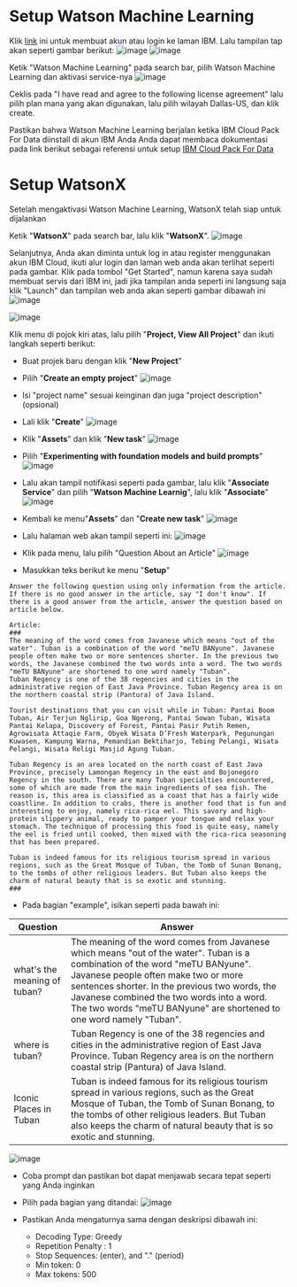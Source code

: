 # Setup Watson Machine Learning

Klik [link](https://cloud.ibm.com/) ini untuk membuat akun atau login ke laman IBM. Lalu tampilan tap akan seperti gambar berikut:
![image](https://github.com/mslthn/Build-Generative-Virtual-Assistant-IBM-Watsonx/assets/75915809/2eca1288-635c-48e2-bab3-7126bcd55453)
![image](https://github.com/mslthn/Build-Generative-Virtual-Assistant-IBM-Watsonx/assets/75915809/2bc8116f-2d0d-4e9a-94ad-e85aad1ed9a5)

Ketik "Watson Machine Learning" pada search bar, pilih Watson Machine Learning dan aktivasi service-nya
![image](https://github.com/mslthn/Build-Generative-Virtual-Assistant-IBM-Watsonx/assets/75915809/db1d4edc-8120-4d2a-af5a-43ee97b07d11)

Ceklis pada "I have read and agree to the following license agreement" lalu pilih plan mana yang akan digunakan, lalu pilih wilayah Dallas-US, dan klik create.

Pastikan bahwa Watson Machine Learning berjalan ketika IBM Cloud Pack For Data diinstall di akun IBM Anda
Anda dapat membaca dokumentasi pada link berikut sebagai referensi untuk setup [IBM Cloud Pack For Data](https://cloud.ibm.com/docs/cloud-pak-data?topic=cloud-pak-data-getting-started)

# Setup WatsonX
Setelah mengaktivasi Watson Machine Learning, WatsonX telah siap untuk dijalankan

Ketik "**WatsonX**" pada search bar, lalu klik "**WatsonX**".
![image](https://github.com/mslthn/Build-Generative-Virtual-Assistant-IBM-Watsonx/assets/75915809/31d5a467-7f1b-4d51-9f3e-bed4101dd345)

Selanjutnya, Anda akan diminta untuk log in atau register menggunakan akun IBM Cloud, ikuti alur login dan laman web anda akan terlihat seperti pada gambar.
Klik pada tombol "Get Started", namun karena saya sudah membuat servis dari IBM ini, jadi jika tampilan anda seperti ini langsung saja klik "Launch" dan tampilan web anda akan seperti gambar dibawah ini
![image](https://github.com/mslthn/Build-Generative-Virtual-Assistant-IBM-Watsonx/assets/75915809/bb33f944-59f0-4d8a-ae69-a15d34f42b53)

![image](https://github.com/mslthn/Build-Generative-Virtual-Assistant-IBM-Watsonx/assets/75915809/86b418c8-072b-4180-9175-bc2c5b83101c)

Klik menu di pojok kiri atas, lalu pilih "**Project, View All Project**" dan ikuti langkah seperti berikut:
* Buat projek baru dengan klik "**New Project**"
* Pilih "**Create an empty project**"
  ![image](https://github.com/mslthn/Build-Generative-Virtual-Assistant-IBM-Watsonx/assets/75915809/a54a5b28-3117-4e8f-9530-1d8136901809)

* Isi "project name" sesuai keinginan dan juga "project description" (opsional)
* Lali klik "**Create**"
  ![image](https://github.com/mslthn/Build-Generative-Virtual-Assistant-IBM-Watsonx/assets/75915809/7ca9f151-b55a-49e6-a3f8-8a59c46fd8fa)

* Klik "**Assets**" dan klik "**New task**"
  ![image](https://github.com/mslthn/Build-Generative-Virtual-Assistant-IBM-Watsonx/assets/75915809/5616fa6b-89a2-4678-9e00-b643da88e77c)

* Pilih "**Experimenting with foundation models and build prompts**"
  ![image](https://github.com/mslthn/Build-Generative-Virtual-Assistant-IBM-Watsonx/assets/75915809/85b1ee94-5bfb-4f76-b8fc-fccd17412e50)

* Lalu akan tampil notifikasi seperti pada gambar, lalu klik "**Associate Service**" dan pilih "**Watson Machine Learnig**", lalu klik "**Associate**"
  ![image](https://github.com/mslthn/Build-Generative-Virtual-Assistant-IBM-Watsonx/assets/75915809/3de091cb-aa91-4e32-a4b3-2ec238ab5444)

* Kembali ke menu"**Assets**" dan "**Create new task**"
  ![image](https://github.com/mslthn/Build-Generative-Virtual-Assistant-IBM-Watsonx/assets/75915809/0d554fcb-ed68-4a69-a399-dd1a67c56cc3)

* Lalu halaman web akan tampil seperti ini:
  ![image](https://github.com/mslthn/Build-Generative-Virtual-Assistant-IBM-Watsonx/assets/75915809/61f19b35-f18e-4747-8c38-5e8280c40b5f)

* Klik pada menu, lalu pilih "Question About an Article"
  ![image](https://github.com/mslthn/Build-Generative-Virtual-Assistant-IBM-Watsonx/assets/75915809/0acdf35a-1ee9-45c4-b0f3-0071b45f68a8)


* Masukkan teks berikut ke menu "**Setup**"
```
Answer the following question using only information from the article. If there is no good answer in the article, say "I don't know". If there is a good answer from the article, answer the question based on article below.

Article: 
###
The meaning of the word comes from Javanese which means "out of the water". Tuban is a combination of the word "meTU BANyune". Javanese people often make two or more sentences shorter. In the previous two words, the Javanese combined the two words into a word. The two words "meTU BANyune" are shortened to one word namely "Tuban".
Tuban Regency is one of the 38 regencies and cities in the administrative region of East Java Province. Tuban Regency area is on the northern coastal strip (Pantura) of Java Island.

Tourist destinations that you can visit while in Tuban: Pantai Boom Tuban, Air Terjun Nglirip, Goa Ngerong, Pantai Sowan Tuban, Wisata Pantai Kelapa, Discovery of Forest, Pantai Pasir Putih Remen, Agrowisata Attaqie Farm, Obyek Wisata D’Fresh Waterpark, Pegunungan Kuwasen, Kampung Warna, Pemandian Bektiharjo, Tebing Pelangi, Wisata Pelangi, Wisata Religi Masjid Agung Tuban.

Tuban Regency is an area located on the north coast of East Java Province, precisely Lamongan Regency in the east and Bojonegoro Regency in the south. There are many Tuban specialties encountered, some of which are made from the main ingredients of sea fish. The reason is, this area is classified as a coast that has a fairly wide coastline. In addition to crabs, there is another food that is fun and interesting to enjoy, namely rica-rica eel. This savory and high-protein slippery animal, ready to pamper your tongue and relax your stomach. The technique of processing this food is quite easy, namely the eel is fried until cooked, then mixed with the rica-rica seasoning that has been prepared.

Tuban is indeed famous for its religious tourism spread in various regions, such as the Great Mosque of Tuban, the Tomb of Sunan Bonang, to the tombs of other religious leaders. But Tuban also keeps the charm of natural beauty that is so exotic and stunning.
###
```
* Pada bagian "example", isikan seperti pada bawah ini:
  
| Question                   | Answer                                                                                                                                |
|----------------------------|---------------------------------------------------------------------------------------------------------------------------------------|
| what's the meaning of tuban?       | The meaning of the word comes from Javanese which means "out of the water". Tuban is a combination of the word "meTU BANyune". Javanese people often make two or more sentences shorter. In the previous two words, the Javanese combined the two words into a word. The two words "meTU BANyune" are shortened to one word namely "Tuban". |
| where is tuban? | Tuban Regency is one of the 38 regencies and cities in the administrative region of East Java Province. Tuban Regency area is on the northern coastal strip (Pantura) of Java Island.              |
| Iconic Places in Tuban | Tuban is indeed famous for its religious tourism spread in various regions, such as the Great Mosque of Tuban, the Tomb of Sunan Bonang, to the tombs of other religious leaders. But Tuban also keeps the charm of natural beauty that is so exotic and stunning. |

![image](https://github.com/mslthn/Build-Generative-Virtual-Assistant-IBM-Watsonx/assets/75915809/ba898c78-9a9b-4008-b006-7b39d4223f99)


* Coba prompt dan pastikan bot dapat menjawab secara tepat seperti yang Anda inginkan
* Pilih pada bagian yang ditandai:
  ![image](https://github.com/mslthn/Build-Generative-Virtual-Assistant-IBM-Watsonx/assets/75915809/36d01df3-4af8-4c1b-9e65-3383bcafda53)

* Pastikan Anda mengaturnya sama dengan deskripsi dibawah ini:
  * Decoding Type: Greedy
  * Repetition Penalty : 1
  * Stop Sequences: (enter), and "." (period)
  * Min token: 0
  * Max tokens: 500
    
